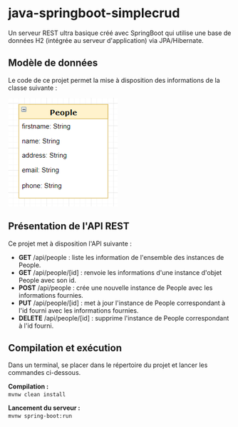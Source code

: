 # java-springboot-simplecrud

Un serveur REST ultra basique créé avec SpringBoot qui utilise une base de données H2 (intégrée au serveur d'application) via JPA/Hibernate.

## Modèle de données

Le code de ce projet permet la mise à disposition des informations de la classe suivante :

![](people-class-diagram.png)

## Présentation de l'API REST

Ce projet met à disposition l'API suivante :

 * **GET** /api/people : liste les information de l'ensemble des instances de People.
 * **GET** /api/people/[id] : renvoie les informations d'une instance d'objet People avec son id.
 * **POST** /api/people : crée une nouvelle instance de People avec les informations fournies.
 * **PUT** /api/people/[id] : met à jour l'instance de People correspondant à l'id fourni avec les informations fournies.
 * **DELETE** /api/people/[id] : supprime l'instance de People correspondant à l'id fourni.

## Compilation et exécution

Dans un terminal, se placer dans le répertoire du projet et lancer les commandes ci-dessous.

**Compilation :**  
<code>mvnw clean install</code>

**Lancement du serveur :**  
<code>mvnw spring-boot:run</code>
